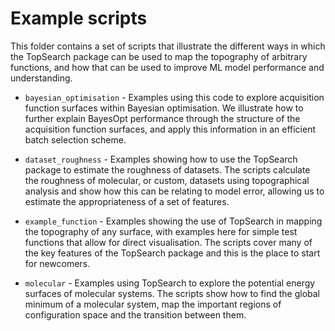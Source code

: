 # Example scripts

This folder contains a set of scripts that illustrate the different ways in which the TopSearch package can be used to map the topography of arbitrary functions, and how that can be used to improve ML model performance and understanding.

* `bayesian_optimisation` - Examples using this code to explore acquisition function surfaces within Bayesian optimisation. We illustrate how to further explain BayesOpt performance through the structure of the acquisition function surfaces, and apply this information in an efficient batch selection scheme.

* `dataset_roughness` - Examples showing how to use the TopSearch package to estimate the roughness of datasets. The scripts calculate the roughness of molecular, or custom, datasets using topographical analysis and show how this can be relating to model error, allowing us to estimate the appropriateness of a set of features.

* `example_function` - Examples showing the use of TopSearch in mapping the topography of any surface, with examples here for simple test functions that allow for direct visualisation. The scripts cover many of the key features of the TopSearch package and this is the place to start for newcomers.

* `molecular` - Examples using TopSearch to explore the potential energy surfaces of molecular systems. The scripts show how to find the global minimum of a molecular system, map the important regions of configuration space and the transition between them.
